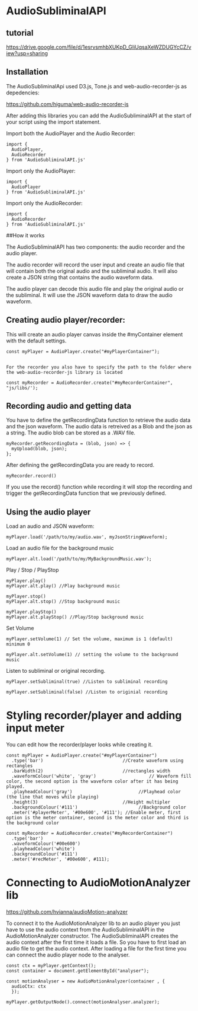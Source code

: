 # AudioSubliminalAPI
## tutorial
https://drive.google.com/file/d/1esrvsmhbXUKpD_GIiUqsaXeWZDUGYcCZ/view?usp=sharing

## Installation
The AudioSubliminalApi used D3.js, Tone.js and web-audio-recorder-js as depedencies:

https://github.com/higuma/web-audio-recorder-js

After adding this libraries you can add the AudioSubliminalAPI at the start of your script using the import statement.

Import both the AudioPlayer and the Audio Recorder: 
```
import {
  AudioPlayer,
  AudioRecorder
} from 'AudioSubliminalAPI.js'
```

Import only the AudioPlayer:

```
import {
  AudioPlayer
} from 'AudioSubliminalAPI.js'
```

Import only the AudioRecorder:

```
import {
  AudioRecorder
} from 'AudioSubliminalAPI.js'
```

##How it works

The AudioSubliminalAPI has two components: the audio recorder and the audio player.

The audio recorder will record the user input and create an audio file that will contain both the original audio and the subliminal audio.
It will also create a JSON string that contains the audio waveform data.

The audio player can decode this audio file and play the original audio or the subliminal. It will use the JSON waveform data to draw the audio waveform.

## Creating audio player/recorder:

This will create an audio player canvas inside the #myContainer element with the default settings.

``` 
const myPlayer = AudioPlayer.create("#myPlayerContainer");


For the recorder you also have to specify the path to the folder where the web-audio-recorder-js library is located

const myRecorder = AudioRecorder.create("#myRecorderContainer", "js/libs/');
```

## Recording audio and getting data

You have to define the getRecordingData function to retrieve the audio data and the json waveform. The audio data is retreived as a Blob and the json as a string. The audio blob can be stored as a .WAV file. 

``` 
myRecorder.getRecordingData = (blob, json) => {
  myUpload(blob, json);
};
```
After defining the getRecordingData you are ready to record.

`myRecorder.record()`

If you use the record() function while recording it will stop the recording and trigger the getRecordingData function that we previously defined.

## Using the audio player

Load an audio and JSON waveform:

`myPlayer.load('/path/to/my/audio.wav', myJsonStringWaveform);`

Load an audio file for the background music

`myPlayer.alt.load('/path/to/my/MyBackgroundMusic.wav');`

Play / Stop / PlayStop 

```
myPlayer.play()
myPlayer.alt.play() //Play background music

myPlayer.stop()
myPlayer.alt.stop() //Stop background music

myPlayer.playStop()
myPlayer.alt.playStop() //Play/Stop background music
```

Set Volume

```
myPlayer.setVolume(1) // Set the volume, maximum is 1 (default) minimum 0

myPlayer.alt.setVolume(1) // setting the volume to the background music

```

Listen to subliminal or original recording.

```
myPlayer.setSubliminal(true) //Listen to subliminal recording

myPlayer.setSubliminal(false) //Listen to originial recording

```
# Styling recorder/player and adding input meter

You can edit how the recorder/player looks while creating it.
```
const myPlayer = AudioPlayer.create("#myPlayerContainer")
  .type('bar')                              //Create waveform using rectangles
  .barWidth(2)                              //rectangles width
  .waveformColour('white', 'gray')                    // Waveform fill color, the second option is the waveform color after it has being played.
  .playheadColour('gray')                         //Playhead color (the line that moves while playing)
  .height(3)                                //Height multipler
  .backgroundColour('#111')                       //Background color 
  .meter('#playerMeter', '#00e600', '#111'); //Enable meter, first option is the meter container, second is the meter color and third is the background color

const myRecorder = AudioRecorder.create("#myRecorderContainer")
  .type('bar')
  .waveformColour('#00e600')
  .playheadColour('white')
  .backgroundColour('#111')
  .meter('#recMeter', '#00e600', #111);
  ```

# Connecting to AudioMotionAnalyzer lib

https://github.com/hvianna/audioMotion-analyzer

To connect it to the AudioMotionAnalyzer lib to an audio player you just have to use the audio context from the AudioSubliminalAPI in the AudioMotionAnalyzer constructor. The AudioSubliminalAPI creates the audio context after the first time it loads a file. So you have to first load an audio file to get the audio context. After loading a file for the first time you can connect the audio player node to the analyser. 

```
const ctx = myPlayer.getContext();
const container = document.getElementById("analyser");
    
const motionAnalyser = new AudioMotionAnalyzer(container , {
  audioCtx: ctx
  });

myPlayer.getOutputNode().connect(motionAnalyser.analyzer);

```


